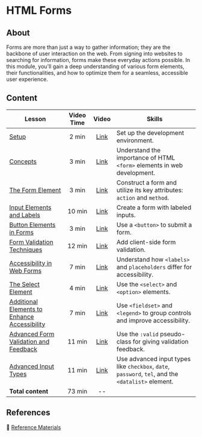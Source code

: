 <!-- ! Do not delete or rename this file! -->
<h1>
  <span class="prefix"></span>
  <span class="headline">HTML Forms</span>
</h1>

## About

Forms are more than just a way to gather information; they are the backbone of user interaction on the web. From signing into websites to searching for information, forms make these everyday actions possible. In this module, you'll gain a deep understanding of various form elements, their functionalities, and how to optimize them for a seamless, accessible user experience.

## Content

| Lesson                                                                                                    | Video Time |                            Video                             | Skills                                                                                             |
| --------------------------------------------------------------------------------------------------------- | :--------: | :----------------------------------------------------------: | -------------------------------------------------------------------------------------------------- |
| [Setup](../setup/README.md)                                                                               |   2 min    | [Link](https://generalassembly.wistia.com/medias/21dn2h4ccr) | Set up the development environment.                                                                |
| [Concepts](../concepts/README.md)                                                                         |   3 min    | [Link](https://generalassembly.wistia.com/medias/xee0muxii4) | Understand the importance of HTML `<form>` elements in web development.                            |
| [The Form Element](../the-form-element/README.md)                                                         |   3 min    | [Link](https://generalassembly.wistia.com/medias/hs3ua3gjb7) | Construct a form and utilize its key attributes: `action` and `method`.                            |
| [Input Elements and Labels](../input-elements-and-labels/README.md)                                       |   10 min   | [Link](https://generalassembly.wistia.com/medias/bdc3xsmreo) | Create a form with labeled inputs.                                                                 |
| [Button Elements in Forms](../button-elements-in-forms/README.md)                                         |   3 min    | [Link](https://generalassembly.wistia.com/medias/xo0avs2rzz) | Use a `<button>` to submit a form.                                                                 |
| [Form Validation Techniques](../form-validation-techniques/README.md)                                     |   12 min   | [Link](https://generalassembly.wistia.com/medias/olkq0g54dm) | Add client-side form validation.                                                                   |
| [Accessibility in Web Forms](../accessibility-in-web-forms/README.md)                                     |   7 min    | [Link](https://generalassembly.wistia.com/medias/vdqutpphw4) | Understand how `<labels>` and `placeholders` differ for accessibility.                             |
| [The Select Element](../the-select-element/README.md)                                                     |   4 min    | [Link](https://generalassembly.wistia.com/medias/4462rer7cp) | Use the `<select>` and `<option>` elements.                                                        |
| [Additional Elements to Enhance Accessibility](../additional-elements-to-enhance-accessibility/README.md) |   7 min    | [Link](https://generalassembly.wistia.com/medias/ckryopctnb) | Use `<fieldset>` and `<legend>` to group controls and improve accessibility.                       |
| [Advanced Form Validation and Feedback](../advanced-form-validation-and-feedback/README.md)               |   11 min   | [Link](https://generalassembly.wistia.com/medias/4sxbdceaaa) | Use the `:valid` pseudo-class for giving validation feedback.                                      |
| [Advanced Input Types](../advanced-input-types/README.md)                                                 |   11 min   | [Link](https://generalassembly.wistia.com/medias/jo3kpok1ij) | Use advanced input types like `checkbox`, `date`, `password`, `tel`, and the `<datalist>` element. |
| **Total content**                                                                                         |   73 min   |                              --                              |                                                                                                    |

## References

📖 [Reference Materials](../references/README.md)
